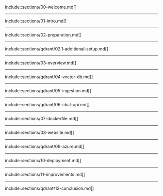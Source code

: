 include::sections/00-welcome.md[]

---

include::sections/01-intro.md[]

---

include::sections/02-preparation.md[]

---

include::sections/qdrant/02.1-additional-setup.md[]

---

include::sections/03-overview.md[]

---

include::sections/qdrant/04-vector-db.md[]

---

include::sections/qdrant/05-ingestion.md[]

---

include::sections/qdrant/06-chat-api.md[]

---

include::sections/07-dockerfile.md[]

---

include::sections/08-website.md[]

---

include::sections/qdrant/09-azure.md[]

---

include::sections/10-deployment.md[]

---

include::sections/11-improvements.md[]

---

include::sections/qdrant/12-conclusion.md[]
